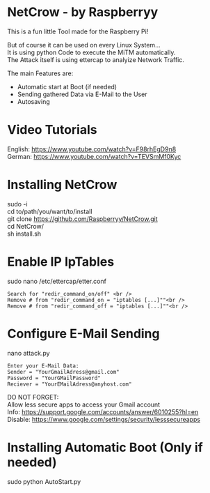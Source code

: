 
# NetCrow - by Raspberryy

This is a fun little Tool made for the Raspberry Pi!

But of course it can be used on every Linux System... <br />
It is using python Code to execute the MiTM automatically. <br />
The Attack itself is using ettercap to analyize Network Traffic. <br />

The main Features are:
 - Automatic start at Boot (if needed)
 - Sending gathered Data via E-Mail to the User
 - Autosaving 

# Video Tutorials <br />
 
 English:  https://www.youtube.com/watch?v=F98rhEgD9n8 <br />
 German:  https://www.youtube.com/watch?v=TEVSmMf0Kyc  

# Installing NetCrow
  sudo -i <br />
  cd to/path/you/want/to/install <br />
  git clone https://github.com/Raspberryy/NetCrow.git <br />
  cd NetCrow/ <br />
  sh install.sh <br />
  
# Enable IP IpTables
  sudo nano /etc/ettercap/etter.conf<br />
  
    Search for "redir_command_on/off" <br />
    Remove # from "redir_command_on = "iptables [...]""<br />
    Remove # from "redir_command_off = "iptables [...]""<br />

 
# Configure E-Mail Sending
  nano attack.py
    
    Enter your E-Mail Data:
    Sender = "YourGmailAdress@gmail.com"
    Password = "YourGMailPassword"
    Reciever = "YourEMailAdress@anyhost.com"

  DO NOT FORGET: <br />
    Allow less secure apps to access your Gmail account <br />
    Info: https://support.google.com/accounts/answer/6010255?hl=en <br />
    Disable: https://www.google.com/settings/security/lesssecureapps

# Installing Automatic Boot (Only if needed)
  sudo python AutoStart.py

 
